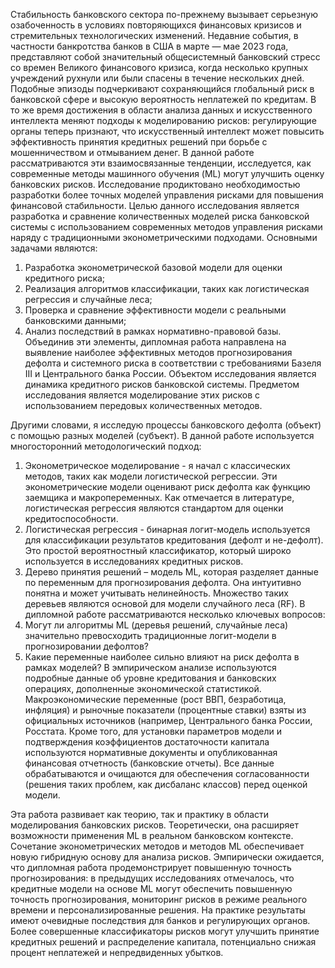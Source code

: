 Стабильность банковского сектора по-прежнему вызывает серьезную озабоченность в
условиях повторяющихся финансовых кризисов и стремительных технологических
изменений. Недавние события, в частности банкротства банков в США в марте — мае
2023 года, представляют собой значительный общесистемный банковский стресс со
времен Великого финансового кризиса, когда несколько крупных учреждений рухнули
или были спасены в течение нескольких дней. Подобные эпизоды подчеркивают
сохраняющийся глобальный риск в банковской сфере и высокую вероятность неплатежей
по кредитам. В то же время достижения в области анализа данных и искусственного
интеллекта меняют подходы к моделированию рисков: регулирующие органы теперь
признают, что искусственный интеллект может повысить эффективность принятия
кредитных решений при борьбе с мошенничеством и отмыванием денег. В данной работе
рассматриваются эти взаимосвязанные тенденции, исследуется, как современные методы
машинного обучения (ML) могут улучшить оценку банковских рисков. Исследование
продиктовано необходимостью разработки более точных моделей управления рисками
для повышения финансовой стабильности. Целью данного исследования является
разработка и сравнение количественных моделей риска банковской системы с
использованием современных методов управления рисками наряду с традиционными
эконометрическими подходами. Основными задачами являются:
1. Разработка эконометрической базовой модели для оценки кредитного риска;
2. Реализация алгоритмов классификации, таких как логистическая регрессия и
случайные леса;
3. Проверка и сравнение эффективности модели с реальными банковскими данными;
4. Анализ последствий в рамках нормативно-правовой базы.
Объединив эти элементы, дипломная работа направлена на выявление наиболее
эффективных методов прогнозирования дефолта и системного риска в соответствии с
требованиями Базеля III и Центрального банка России. Объектом исследования является
динамика кредитного рисков банковской системы. Предметом исследования является
моделирование этих рисков с использованием передовых количественных методов.

Другими словами, я исследую процессы банковского дефолта (объект) с помощью разных
моделей (субъект).
В данной работе используется многосторонний методологический подход:
1. Эконометрическое моделирование - я начал с классических методов, таких как
модели логистической регрессии. Эти эконометрические модели оценивают риск
дефолта как функцию заемщика и макропеременных. Как отмечается в литературе,
логистическая регрессия являются стандартом для оценки кредитоспособности.
2. Логистическая регрессия - бинарная логит-модель используется для
классификации результатов кредитования (дефолт и не-дефолт). Это простой
вероятностный классификатор, который широко используется в исследованиях
кредитных рисков.
3. Дерево принятия решений – модель ML, которая разделяет данные по переменным
для прогнозирования дефолта. Она интуитивно понятна и может учитывать
нелинейность. Множество таких деревьев являются основой для модели
случайного леса (RF).
В дипломной работе рассматриваются несколько ключевых вопросов:
1. Могут ли алгоритмы ML (деревья решений, случайные леса) значительно
превосходить традиционные логит-модели в прогнозировании дефолтов?
2. Какие переменные наиболее сильно влияют на риск дефолта в рамках моделей?
В эмпирическом анализе используются подробные данные об уровне кредитования и
банковских операциях, дополненные экономической статистикой. Макроэкономические
переменные (рост ВВП, безработица, инфляция) и рыночные показатели (процентные
ставки) взяты из официальных источников (например, Центрального банка России,
Росстата. Кроме того, для установки параметров модели и подтверждения коэффициентов
достаточности капитала используются нормативные документы и опубликованная
финансовая отчетность (банковские отчеты). Все данные обрабатываются и очищаются
для обеспечения согласованности (решения таких проблем, как дисбаланс классов) перед
оценкой модели.

Эта работа развивает как теорию, так и практику в области моделирования банковских
рисков. Теоретически, она расширяет возможности применения ML в реальном
банковском контексте. Сочетание эконометрических методов и методов ML обеспечивает
новую гибридную основу для анализа рисков. Эмпирически ожидается, что дипломная
работа продемонстрирует повышенную точность прогнозирования: в предыдущих
исследованиях отмечалось, что кредитные модели на основе ML могут обеспечить
повышенную точность прогнозирования, мониторинг рисков в режиме реального времени
и персонализированные решения. На практике результаты имеют очевидные последствия
для банков и регулирующих органов. Более совершенные классификаторы рисков могут
улучшить принятие кредитных решений и распределение капитала, потенциально снижая
процент неплатежей и непредвиденных убытков.
